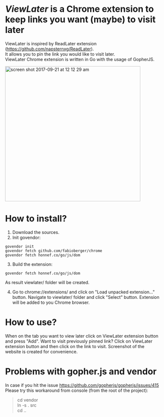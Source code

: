 # <i>ViewLater</i> is a Chrome extension to keep links you want (maybe) to visit later

ViewLater is inspired by ReadLater extension (https://github.com/napsternxg/ReadLater).<br>
It allows you to pin the link you would like to visit later. <br>
ViewLater Chrome extension is written in Go with the usage of GopherJS. <br>

<img width="439" alt="screen shot 2017-09-21 at 12 12 29 am" src="https://user-images.githubusercontent.com/3159236/30670837-4772ce7c-9e64-11e7-9a69-d7fa4dac4aa9.png"/>

# How to install?
1. Download the sources.
2. Init govendor:
```
govendor init
govendor fetch github.com/fabioberger/chrome
govendor fetch honnef.co/go/js/dom
```
3. Build the extension:
```
govendor fetch honnef.co/go/js/dom
```
As result viewlater/ folder will be created. 

4. Go to chrome://extensions/ and click on "Load unpacked extension..." button.
Navigate to viewlater/ folder and click "Select" button. Extension will be added to you Chrome browser.

# How to use?
When on the tab you want to view later click on ViewLater extension button and press "Add".
Want to visit previously pinned link? Click on ViewLater extension button and then click on the link to visit.
Screenshot of the website is created for convenience.

# Problems with gopher.js and vendor
In case if you hit the issue https://github.com/gopherjs/gopherjs/issues/415
Please try this workaround from console (from the root of the project):
>cd vendor <br>
>ln -s . src <br>
>cd .. <br>
